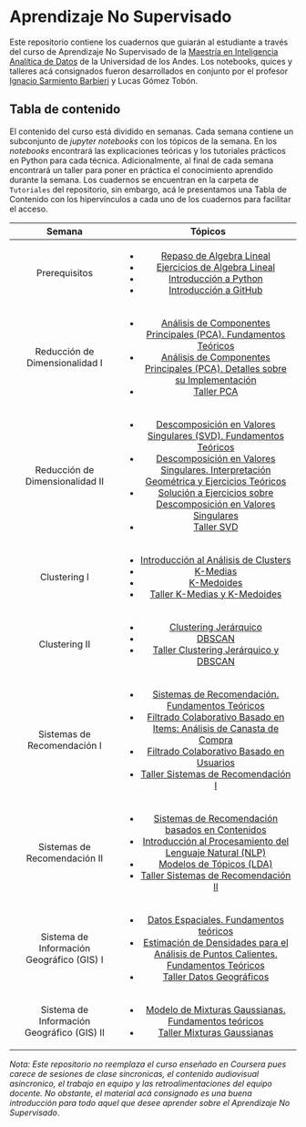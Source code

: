 # Aprendizaje No Supervisado 

Este repositorio contiene los cuadernos que guiarán al estudiante a través del curso de Aprendizaje No Supervisado de la [Maestría en Inteligencia Analítica de Datos](https://www.coursera.org/degrees/maestria-analitica-de-datos-uniandes) de la Universidad de los Andes. Los notebooks, quices y talleres acá consignados fueron desarrollados en conjunto por el profesor [Ignacio Sarmiento Barbieri](https://ignaciomsarmiento.github.io/) y Lucas Gómez Tobón. 

## Tabla de contenido
El contenido del curso está dividido en semanas. Cada semana contiene un subconjunto de *jupyter notebooks* con los tópicos de la semana. En los *notebooks* encontrará las explicaciones teóricas y los tutoriales prácticos en Python para cada técnica. Adicionalmente, al final de cada semana encontrará un taller para poner en práctica el conocimiento aprendido durante la semana. Los cuadernos se encuentran en la carpeta de `Tutoriales` del repositorio, sin embargo, acá le presentamos una Tabla de Contenido con los hipervínculos a cada uno de los cuadernos para facilitar el acceso.


|                   Semana                   |                                                                                                         Tópicos                                                                                                         |
|:------------------------------------------:|:-----------------------------------------------------------------------------------------------------------------------------------------------------------------------------------------------------------------------:|
|                Prerequisitos               | <ul><li>[Repaso de Algebra Lineal](https://github.com/lgomezt/Unsupervised_Learning_MIAD/blob/main/Tutoriales/Week0/S0_LSC1_Algebra_Lineal/S0_LSC1_Algebra_Lineal.ipynb)</li> <li>[Ejercicios de Algebra Lineal](https://github.com/lgomezt/Unsupervised_Learning_MIAD/blob/main/Tutoriales/Week0/S0_LSC1b_Algebra_Lineal_Solucion/S0_LSC1b_Algebra_Lineal_Solucion.ipynb)</li> <li>[Introducción a Python](https://github.com/lgomezt/Unsupervised_Learning_MIAD/blob/main/Tutoriales/Week0/S0_LSC2_Introduccion_Python/S0_LSC2_Introduccion_Python.ipynb)</li> <li>[Introducción a GitHub](https://github.com/lgomezt/Unsupervised_Learning_MIAD/blob/main/Tutoriales/Week0/S0_LSC3_GitHub/S0_LSC3_GitHub.ipynb)</li></ul> |
|       Reducción de Dimensionalidad I       | <ul><li>[Análisis de Componentes Principales (PCA). Fundamentos Teóricos](https://github.com/lgomezt/Unsupervised_Learning_MIAD/blob/main/Tutoriales/Week1/S1_LSC1_PCA/S1_LSC1_PCA.ipynb)</li> <li> [Análisis de Componentes Principales (PCA). Detalles sobre su Implementación](https://github.com/lgomezt/Unsupervised_Learning_MIAD/blob/main/Tutoriales/Week1/S1_LSC2_PCA_detalles/S1_LSC2_PCA_detalles.ipynb) </li> <li> [Taller PCA](https://github.com/lgomezt/Unsupervised_Learning_MIAD/blob/main/Tutoriales/Week1/S1_LC_Taller_PCA/S1_LC_Taller_PCA.ipynb) </li> </ul> |
|       Reducción de Dimensionalidad II      | <ul><li>[Descomposición en Valores Singulares (SVD). Fundamentos Teóricos](https://github.com/lgomezt/Unsupervised_Learning_MIAD/blob/main/Tutoriales/Week2/S2_LSC1_SVD/S2_LSC1_SVD.ipynb) </li> <li>[Descomposición en Valores Singulares. Interpretación Geométrica y Ejercicios Teóricos](https://github.com/lgomezt/Unsupervised_Learning_MIAD/blob/main/Tutoriales/Week2/S2_LSC2_Geometria_Ejercicios_Teoricos/S2_LSC2_Geometria_Ejercicios_Teoricos.ipynb) </li> <li>[Solución a Ejercicios sobre Descomposición en Valores Singulares](https://github.com/lgomezt/Unsupervised_Learning_MIAD/blob/main/Tutoriales/Week2/S2_LSC3_SVD_Ejercicios_Teoricos_Solucion/S2_LSC3_SVD_Ejercicios_Teoricos_Solucion.ipynb) </li> <li>[Taller SVD](https://github.com/lgomezt/Unsupervised_Learning_MIAD/blob/main/Tutoriales/Week2/S2_LC_Taller_SVD/S2_LC_Taller_SVD.ipynb) </li> </ul> |
|                Clustering I                | <ul><li>[Introducción al Análisis de Clusters](https://github.com/lgomezt/Unsupervised_Learning_MIAD/blob/main/Tutoriales/Week3/S3_LSC1_Clustering/S3_LSC1_Clustering.ipynb)</li><li>[K-Medias](https://github.com/lgomezt/Unsupervised_Learning_MIAD/blob/main/Tutoriales/Week3/S3_LSC2_K_medias/S3_LSC2_K_medias.ipynb)</li><li>[K-Medoides](https://github.com/lgomezt/Unsupervised_Learning_MIAD/blob/main/Tutoriales/Week3/S3_LSC3_Medoides/S3_LSC3_Medoides.ipynb)</li> <li>[Taller K-Medias y K-Medoides](https://github.com/lgomezt/Unsupervised_Learning_MIAD/blob/main/Tutoriales/Week3/S3_LC_Taller_Kmeans_Medoids/S3_LC_Taller_Kmeans_Kmedoids.ipynb) </li></ul> |
|                Clustering II               | <ul><li>[Clustering Jerárquico](https://github.com/lgomezt/Unsupervised_Learning_MIAD/blob/main/Tutoriales/Week4/S4_LSC1_Jerarquico/S4_LSC4_Jerarquico.ipynb)</li><li>[DBSCAN](https://github.com/lgomezt/Unsupervised_Learning_MIAD/blob/main/Tutoriales/Week4/S4_LSC2_DBSCAN/S4_LSC2_DBSCAN.ipynb)</li> <li>[Taller Clustering Jerárquico y DBSCAN](https://github.com/lgomezt/Unsupervised_Learning_MIAD/blob/main/Tutoriales/Week4/S4_LC1_Taller_Jerarquico_DBSCAN/S4_LC_Taller_Jerarquico_DBSCAN.ipynb)</li></ul> |
|         Sistemas de Recomendación I        | <ul><li>[Sistemas de Recomendación. Fundamentos Teóricos](https://github.com/lgomezt/Unsupervised_Learning_MIAD/blob/main/Tutoriales/Week5/S5_LSC1_Recomendac/S5_LSC1_Recomendac.ipynb)</li><li>[Filtrado Colaborativo Basado en Items: Análisis de Canasta de Compra](https://github.com/lgomezt/Unsupervised_Learning_MIAD/blob/main/Tutoriales/Week5/S5_LSC2_MBA/S5_LSC2_MBA.ipynb)</li> <li> [Filtrado Colaborativo Basado en Usuarios](https://github.com/lgomezt/Unsupervised_Learning_MIAD/blob/main/Tutoriales/Week5/S5_LSC3_Colab/S5_LSC3_Colab.ipynb) </li> <li>[Taller Sistemas de Recomendación I](https://github.com/lgomezt/Unsupervised_Learning_MIAD/blob/main/Tutoriales/Week5/S5_LC1_Taller_Colab/S5_LC1_Taller_Colab.ipynb)</li></ul> |
|        Sistemas de Recomendación II        | <ul> <li> [Sistemas de Recomendación basados en Contenidos](https://github.com/lgomezt/Unsupervised_Learning_MIAD/blob/main/Tutoriales/Week6/S6_LSC2_Content/S6_LSC2_Content.ipynb) </li> <li> [Introducción al Procesamiento del Lenguaje Natural (NLP)](https://github.com/lgomezt/Unsupervised_Learning_MIAD/blob/main/Tutoriales/Week6/S6_LSC1_NLP/S6_LSC1_NLP.ipynb) </li> <li> [Modelos de Tópicos (LDA)](https://github.com/lgomezt/Unsupervised_Learning_MIAD/blob/main/Tutoriales/Week6/S6_LSC3_LDA/S6_LSC3_LDA.ipynb) </li> <li> [Taller Sistemas de Recomendación II](https://github.com/lgomezt/Unsupervised_Learning_MIAD/blob/main/Tutoriales/Week6/S6_LC1_Taller_LDA/S6_LC1_Taller_LDA.ipynb) </li> </ul> |
|  Sistema de Información Geográfico (GIS) I | <ul> <li> [Datos Espaciales. Fundamentos teóricos](https://github.com/lgomezt/Unsupervised_Learning_MIAD/blob/main/Tutoriales/Week7/S7_LSC1_Datos_Geograficos/S7_LSC1_Datos_Geograficos.ipynb) </li> <li> [Estimación de Densidades para el Análisis de Puntos Calientes. Fundamentos Teóricos](https://github.com/lgomezt/Unsupervised_Learning_MIAD/blob/main/Tutoriales/Week7/S7_LSC2_KDE/S7_LSC2_KDE.ipynb) </li> <li> [Taller Datos Geográficos](https://github.com/lgomezt/Unsupervised_Learning_MIAD/blob/main/Tutoriales/Week7/S7_LC_Taller_Geograficos_KDE/S7_LC_Taller_Geograficos_KDE.ipynb) </li> </ul> |
| Sistema de Información Geográfico (GIS) II | <ul> <li> [Modelo de Mixturas Gaussianas. Fundamentos teóricos](https://github.com/lgomezt/Unsupervised_Learning_MIAD/blob/main/Tutoriales/Week8/S8_LSC1_GMM/S8_LSC1_GMM.ipynb) </li> <li> [Taller Mixturas Gaussianas](https://github.com/lgomezt/Unsupervised_Learning_MIAD/blob/main/Tutoriales/Week8/S8_LC_Taller_GMM/S8_LC_Taller_GMM.ipynb) </li> </ul> |

*Nota: Este repositorio no reemplaza el curso enseñado en Coursera pues carece de sesiones de clase sincronicas, el contenido audiovisual asincronico, el trabajo en equipo y las retroalimentaciones del equipo docente. No obstante, el material acá consignado es una buena introducción para todo aquel que desee aprender sobre el Aprendizaje No Supervisado*.
